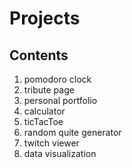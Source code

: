 # Projects

## Contents

1. pomodoro clock
2. tribute page
3. personal portfolio
4. calculator
5. ticTacToe
6. random quite generator
7. twitch viewer
8. data visualization 
